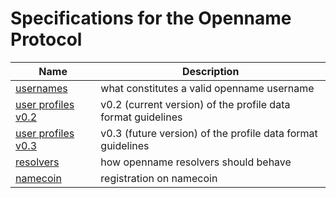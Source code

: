 # Specifications for the Openname Protocol

|Name|Description|
|---|---|
|[usernames](usernames.md)|what constitutes a valid openname username|
|[user profiles v0.2](profiles/profiles-v02.md)|v0.2 (current version) of the profile data format guidelines|
|[user profiles v0.3](profiles/profiles-v03.md)|v0.3 (future version) of the profile data format guidelines|
|[resolvers](resolvers.md)|how openname resolvers should behave|
|[namecoin](blockchain/namecoin.md)|registration on namecoin|
